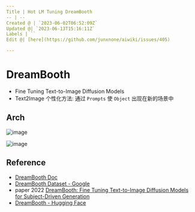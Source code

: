 ```yaml
---
Title | Hot LM Tuning DreamBooth
-- | --
Created @ | `2023-06-02T06:52:09Z`
Updated @| `2023-06-13T15:16:11Z`
Labels | ``
Edit @| [here](https://github.com/junxnone/aiwiki/issues/405)

---
```

# DreamBooth

- Fine Tuning Text-to-Image Diffusion Models
- Text2Image 个性化方法: 通过 `Prompts` 使 `Object` 出现在新的场景中

## Arch


![image](https://github.com/junxnone/aiwiki/assets/2216970/7ba2669b-c52a-4ac7-b1d2-6f6818f32fae)

![image](https://github.com/junxnone/aiwiki/assets/2216970/b020bcf1-848b-46f7-9d93-1033d504f093)


## Reference
- [DreamBooth Doc](https://dreambooth.github.io/)
- [DreamBooth Dataset - Google](https://github.com/google/dreambooth)
- paper 2022 [DreamBooth: Fine Tuning Text-to-Image Diffusion Models for Subject-Driven Generation](https://arxiv.org/abs/2208.12242)
- [DreamBooth - Hugging Face](https://huggingface.co/docs/diffusers/training/dreambooth)
